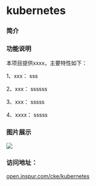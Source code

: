 # kubernetes

### 简介

### 功能说明

本项目提供xxxx，主要特性如下：

1、xxx：
sss

2、xxx：
ssssss

3、xxx：
sssss

4、xxxx：
sssss

### 图片展示
![](meida/xxx.png)

### 访问地址：

[open.inspur.com/cke/kubernetes](http://open.inspur.com/cke/kubernetes)